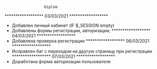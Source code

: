                       Diplom
****************** 03/03/2021 ******************
 - Добавлен личный кабинет (IF $_SESSION empty)
 - Добавлены формы регистрации, авторизации; 
****************** 04/03/2021 ****************** 
 - Добавлена проверка регистрации
****************** 06/03/2021 ******************
 - Исправлен баг с переходом на другую страницу при регистрации
****************** 07/03/2021 ******************
 - Доработана форма авторизации пользователя
